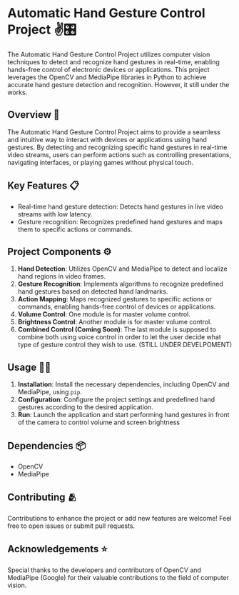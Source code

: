 # Automatic Hand Gesture Control Project ✌️🎛️

The Automatic Hand Gesture Control Project utilizes computer vision techniques to detect and recognize hand gestures in real-time, enabling hands-free control of electronic devices or applications. This project leverages the OpenCV and MediaPipe libraries in Python to achieve accurate hand gesture detection and recognition. However, it still under the works.

## Overview 🎯
The Automatic Hand Gesture Control Project aims to provide a seamless and intuitive way to interact with devices or applications using hand gestures. By detecting and recognizing specific hand gestures in real-time video streams, users can perform actions such as controlling presentations, navigating interfaces, or playing games without physical touch.

## Key Features 📋
- Real-time hand gesture detection: Detects hand gestures in live video streams with low latency.
- Gesture recognition: Recognizes predefined hand gestures and maps them to specific actions or commands.

## Project Components ⚙️
1. **Hand Detection**: Utilizes OpenCV and MediaPipe to detect and localize hand regions in video frames.
2. **Gesture Recognition**: Implements algorithms to recognize predefined hand gestures based on detected hand landmarks.
3. **Action Mapping**: Maps recognized gestures to specific actions or commands, enabling hands-free control of devices or applications.
4. **Volume Control**: One module is for master volume control.
5. **Brightness Control**: Another module is for master volume control.
6. **Combined Control (Coming Soon)**: The last module is supposed to combine both using voice control in order to let the user decide what type of gesture control they wish to use. (STILL UNDER DEVELPOMENT)

## Usage 🧑‍💻
1. **Installation**: Install the necessary dependencies, including OpenCV and MediaPipe, using `pip`.
2. **Configuration**: Configure the project settings and predefined hand gestures according to the desired application.
3. **Run**: Launch the application and start performing hand gestures in front of the camera to control volume and screen brightness

## Dependencies 📦
- OpenCV
- MediaPipe

## Contributing 🫂
Contributions to enhance the project or add new features are welcome! Feel free to open issues or submit pull requests.

## Acknowledgements ⭐
Special thanks to the developers and contributors of OpenCV and MediaPipe (Google) for their valuable contributions to the field of computer vision.
